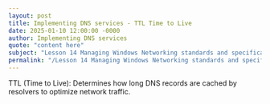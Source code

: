 ```yaml
---
layout: post
title: Implementing DNS services - TTL Time to Live
date: 2025-01-10 12:00:00 -0000
author: Implementing DNS services
quote: "content here"
subject: "Lesson 14 Managing Windows Networking standards and specifications"
permalink: "/Lesson 14 Managing Windows Networking standards and specifications/Implementing DNS services/Implementing DNS services - TTL Time to Live"
---
```


TTL (Time to Live): Determines how long DNS records are cached by resolvers to optimize network traffic.
